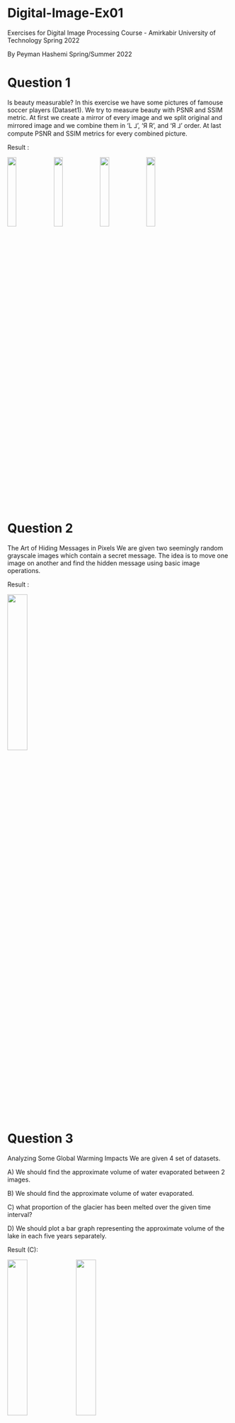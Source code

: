 # Digital-Image-Ex01
Exercises for Digital Image Processing Course - Amirkabir University of Technology Spring 2022

By Peyman Hashemi Spring/Summer 2022

# Question 1
Is beauty measurable?
In this exercise we have some pictures of famouse soccer players (Dataset1). We try to measure beauty with PSNR and SSIM metric.
At first we create a mirror of every image and we split original and mirrored image and we combine them in ‘L ⅃’, ‘Я R’, and ‘Я ⅃’ order.
At last compute PSNR and SSIM metrics for every combined picture.

Result : 

<img src="https://user-images.githubusercontent.com/62074677/214143563-73d5f1ea-a9fa-4e75-b667-3fe51e52421b.png" width=20% height=20%> <img src="https://user-images.githubusercontent.com/62074677/214143265-b3a99280-f193-4837-bd31-eb09194305b0.png" width=20% height=20%> <img src="https://user-images.githubusercontent.com/62074677/214143330-0ed1f746-0e00-4cd1-8b41-6b59d0da8b09.png" width=20% height=20%> <img src="https://user-images.githubusercontent.com/62074677/214143371-ba2f6f5d-5bcb-4d00-943c-8f6446380400.png" width=20% height=20%>

# Question 2
The Art of Hiding Messages in Pixels
We are given two seemingly random grayscale images which contain a secret message. 
The idea is to move one image on another and find the hidden message using basic image operations.

Result :

<img src="https://user-images.githubusercontent.com/62074677/214144155-cb10d759-36dd-44f3-a278-cff062cbab66.png" width=30% height=30%>

# Question 3
Analyzing Some Global Warming Impacts
We are given 4 set of datasets.

A) We should find the approximate volume of water evaporated between 2 images.

B) We should find the approximate volume of water evaporated.

C) what proportion of the glacier has been melted over the given time interval?

D) We should plot a bar graph representing the approximate volume of the lake in each five years separately.


Result (C):

<img src="https://user-images.githubusercontent.com/62074677/214143724-7f4f4741-204e-40c5-a556-0c63fbf8ae68.jpg" width=30% height=30%>  <img src="https://user-images.githubusercontent.com/62074677/214143695-af37895c-23e2-4164-b132-1cfd63e64701.jpg" width=30% height=30%>

<img src="https://user-images.githubusercontent.com/62074677/214143788-360ec5c8-5699-4b70-b8f7-6aea09d3aa90.png" width=30% height=30%>  <img src="https://user-images.githubusercontent.com/62074677/214143762-da1a5e83-8204-465e-b651-83dc36c45651.png" width=30% height=30%>

# Question 4
 Creating A Pac-Man Demo
 
In this problem, the goal is to create a demo version of Pac-Man, 
which, in spite of being non-playable, follows the rules of the game.
You are given an image of the maze at its initial point as well as different elements of the game in various states.
 
Result :
<img src="https://user-images.githubusercontent.com/62074677/214142761-6c754098-64e6-44f5-8cde-40341bc30a39.mp4" width=30% height=30%>

